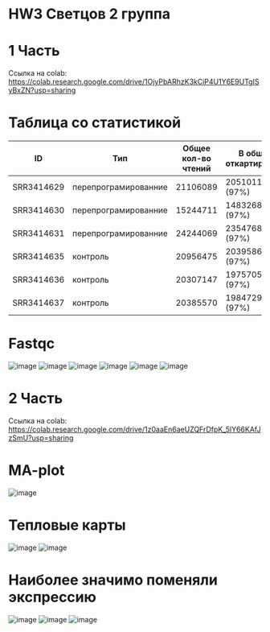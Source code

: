 # HW3 Светцов 2 группа
# 1 Часть

Ссылка на colab: https://colab.research.google.com/drive/1OjyPbARhzK3kCiP4U1Y6E9UTgISyBxZN?usp=sharing

# Таблица со статистикой

ID | Тип | Общее кол-во чтений | В общем откартировано | Уникально откартировано | Кол-во попавших на гены
-|-|-|-|-|-
SRR3414629 | перепрограмированние | 21106089 |	20510113 (97%)	|	18375888 (87%)  | 16049609
SRR3414630 | перепрограмированние |	15244711 | 14832680 (97%)	|	13186139 (87%) |	11465324
SRR3414631 | перепрограмированние | 24244069 | 23547686 (97%) | 20928945 (86%) |	18408851
SRR3414635 | контроль | 20956475 |	20395865 (97%)	| 18428317 (88%) |	16275997
SRR3414636 | контроль | 20307147 |	19757059 (97%)	| 17825380 (88%) |	15757580
SRR3414637 | контроль | 20385570 |	19847291 (97%)	| 17844858 (88%) |	15736978


# Fastqc

![image](https://user-images.githubusercontent.com/86132283/144497434-ad8d21d0-bc1f-482b-8339-c43a522c5ea7.png)
![image](https://user-images.githubusercontent.com/86132283/144497505-1fc0fc02-2cee-4255-a832-e102ffd0e709.png)
![image](https://user-images.githubusercontent.com/86132283/144497540-8ff4d771-41bc-4977-9488-76d42e9210aa.png)
![image](https://user-images.githubusercontent.com/86132283/144497572-59f857d7-00d4-42bd-a405-4083efe9423d.png)
![image](https://user-images.githubusercontent.com/86132283/144497603-2eacaffb-f267-4fa6-93c5-9d268cc1b51c.png)
![image](https://user-images.githubusercontent.com/86132283/144497635-4b39f44a-9617-43d7-b785-bf426704370d.png)


# 2 Часть

Ссылка на colab: https://colab.research.google.com/drive/1z0aaEn6aeUZQFrDfpK_5lY66KAfJzSmU?usp=sharing

# MA-plot

![image](https://user-images.githubusercontent.com/86132283/144506626-947dcaeb-decb-4627-ac57-71a2cf38c9ca.png)

# Тепловые карты

![image](https://user-images.githubusercontent.com/86132283/144507513-027574dd-c6e8-4b6a-b1f6-765c6f2f2aa5.png)
![image](https://user-images.githubusercontent.com/86132283/144506786-89448356-d3ea-470b-8caf-087e25fbb22a.png)

# Наиболее значимо поменяли экспрессию

![image](https://user-images.githubusercontent.com/86132283/144506937-203b0db7-1fc0-460a-98bf-151a3d03ab46.png)
![image](https://user-images.githubusercontent.com/86132283/144506969-126bb62e-9d7a-44d4-b682-87569517c9d6.png)
![image](https://user-images.githubusercontent.com/86132283/144507003-cce4db4f-2009-481f-aa71-9f5a7b4ebb3a.png)
